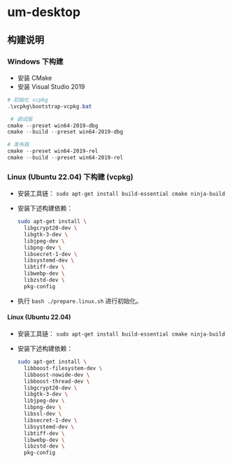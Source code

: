 # um-desktop

## 构建说明

### Windows 下构建

- 安装 CMake
- 安装 Visual Studio 2019

```powershell
# 初始化 vcpkg
.\vcpkg\bootstrap-vcpkg.bat

 # 调试版
cmake --preset win64-2019-dbg
cmake --build --preset win64-2019-dbg

# 发布版
cmake --preset win64-2019-rel
cmake --build --preset win64-2019-rel
```

### Linux (Ubuntu 22.04) 下构建 (vcpkg)

- 安装工具链： `sudo apt-get install build-essential cmake ninja-build`
- 安装下述构建依赖：

  ```sh
  sudo apt-get install \
    libgcrypt20-dev \
    libgtk-3-dev \
    libjpeg-dev \
    libpng-dev \
    libsecret-1-dev \
    libsystemd-dev \
    libtiff-dev \
    libwebp-dev \
    libzstd-dev \
    pkg-config
  ```

- 执行 `bash ./prepare.linux.sh` 进行初始化。

#### Linux (Ubuntu 22.04)

- 安装工具链： `sudo apt-get install build-essential cmake ninja-build`
- 安装下述构建依赖：

  ```sh
  sudo apt-get install \
    libboost-filesystem-dev \
    libboost-nowide-dev \
    libboost-thread-dev \
    libgcrypt20-dev \
    libgtk-3-dev \
    libjpeg-dev \
    libpng-dev \
    libssl-dev \
    libsecret-1-dev \
    libsystemd-dev \
    libtiff-dev \
    libwebp-dev \
    libzstd-dev \
    pkg-config
  ```
